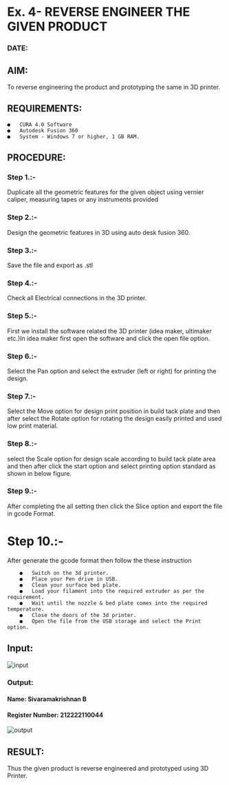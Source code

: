 # Ex. 4- REVERSE ENGINEER THE GIVEN PRODUCT
### DATE:  

## AIM: 
 To reverse engineering the product and prototyping the same in 3D printer.

## REQUIREMENTS:
 ```
●	CURA 4.0 Software
●	Autodesk Fusion 360
●	System - Windows 7 or higher, 1 GB RAM.
```

## PROCEDURE:
### Step 1.:- 
Duplicate all the geometric features for the given object using vernier caliper, measuring tapes or any instruments provided
### Step 2.:- 
Design the geometric features in 3D using auto desk fusion 360.
### Step 3.:- 
Save the file and export as .stl
### Step 4.:- 
Check all Electrical connections in the 3D printer.
### Step 5.:- 
First we install the software related the 3D printer (idea maker, ultimaker etc.)In idea maker first open the software and click the open file option.
### Step 6.:-
Select the Pan option and select the extruder (left or right) for printing the design.
### Step 7.:- 
Select the Move option for design print position in build tack plate and then after select the Rotate option for rotating the design easily printed and used low print material.
### Step 8.:- 
select the Scale option for design scale according to build tack plate area and then
after click the start option and select printing option standard as shown in below figure.
### Step 9.:- 
After completing the all setting then click the Slice option and export the file in gcode Format.
# Step 10.:- 
After generate the gcode format then follow the these instruction 
```
    ●	Switch on the 3d printer.
    ●	Place your Pen drive in USB.
    ●	Clean your surface bed plate.
    ●	Load your filament into the required extruder as per the requirement.
    ●	Wait until the nozzle & bed plate comes into the required temperature.
    ●	Close the doors of the 3d printer.
    ●	Open the file from the USB storage and select the Print option.
```

## Input:

![input](https://github.com/ramya23000505/Ex.-10---REVERSE-ENGINEER-THE-GIVEN-PRODUCT/assets/149370791/b5484e06-6c0b-4972-b2ed-3182534f02b1)
### Output:

#### Name: Sivaramakrishnan B
#### Register Number: 212222110044

![output](https://github.com/ramya23000505/Ex.-10---REVERSE-ENGINEER-THE-GIVEN-PRODUCT/assets/149370791/da432542-e8e0-4101-88bc-81de37b0d043)

## RESULT:
 Thus the given product is reverse engineered and prototyped using 3D Printer.
